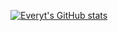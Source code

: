 <!--
**everyt/everyt** is a ✨ _special_ ✨ repository because its `README.md` (this file) appears on your GitHub profile.

Here are some ideas to get you started:

- 🔭 I’m currently working on ...
- 🌱 I’m currently learning ...
- 👯 I’m looking to collaborate on ...
- 🤔 I’m looking for help with ...
- 💬 Ask me about ...
- 📫 How to reach me: ...
- 😄 Pronouns: ...
- ⚡ Fun fact: ...
-->

[![Everyt's GitHub stats](https://github-readme-stats.vercel.app/api?username=everyt&hide=stars,contribs&count_private=true&show_icons=true)](https://github.com/everyt/github-readme-stats)

